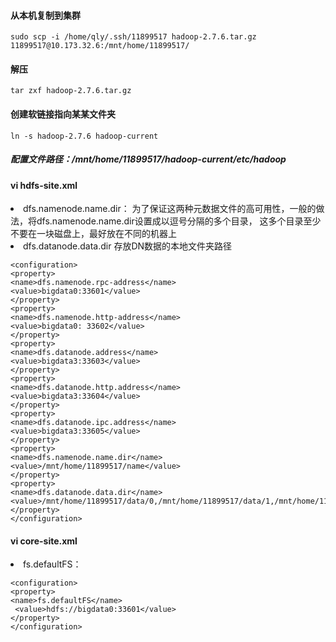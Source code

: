 #### 从本机复制到集群

```  
sudo scp -i /home/qly/.ssh/11899517 hadoop-2.7.6.tar.gz  11899517@10.173.32.6:/mnt/home/11899517/
```  

#### 解压

```  
tar zxf hadoop-2.7.6.tar.gz
```  

#### 创建软链接指向某某文件夹

```  
ln -s hadoop-2.7.6 hadoop-current
```  

##### 配置文件路径：/mnt/home/11899517/hadoop-current/etc/hadoop

#### vi hdfs-site.xml
<li>dfs.namenode.name.dir：
    为了保证这两种元数据文件的高可用性，一般的做法，将dfs.namenode.name.dir设置成以逗号分隔的多个目录，
    这多个目录至少不要在一块磁盘上，最好放在不同的机器上
<li>dfs.datanode.data.dir 存放DN数据的本地文件夹路径

```  
<configuration>
<property>
<name>dfs.namenode.rpc-address</name>
<value>bigdata0:33601</value>
</property>
<property>
<name>dfs.namenode.http-address</name>
<value>bigdata0: 33602</value>
</property>
<property>
<name>dfs.datanode.address</name>
<value>bigdata3:33603</value>
</property>
<property>
<name>dfs.datanode.http.address</name>
<value>bigdata3:33604</value>
</property>
<property>
<name>dfs.datanode.ipc.address</name>
<value>bigdata3:33605</value>
</property>
<property>
<name>dfs.namenode.name.dir</name>
<value>/mnt/home/11899517/name</value>
</property>
<property>
<name>dfs.datanode.data.dir</name>
<value>/mnt/home/11899517/data/0,/mnt/home/11899517/data/1,/mnt/home/11899517/data/2</value>
</property>
</configuration>
``` 

#### vi core-site.xml
<li>fs.defaultFS：

``` 
<configuration>
<property>
<name>fs.defaultFS</name>
 <value>hdfs://bigdata0:33601</value>
</property>
</configuration>
```                











